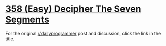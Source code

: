 # [358 (Easy) Decipher The Seven Segments](https://www.reddit.com/r/dailyprogrammer/comments/8eger3/20180423_challenge_358_easy_decipher_the_seven/)

For the original [r/dailyprogrammer](https://www.reddit.com/r/dailyprogrammer/) post and discussion, click the link in the title.

